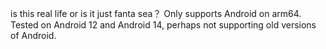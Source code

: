 is this real life or is it just fanta sea？
Only supports Android on arm64. Tested on Android 12 and Android 14, perhaps not supporting old versions of Android.
